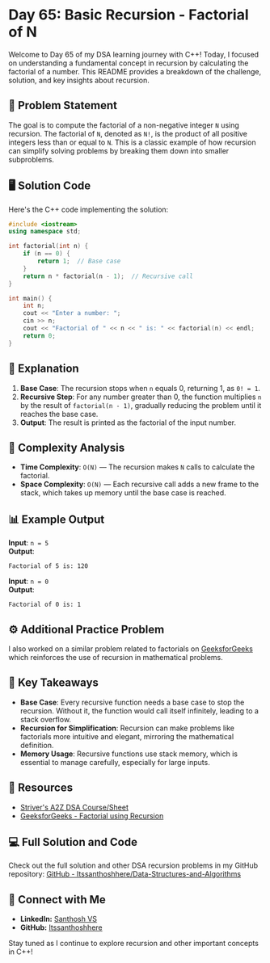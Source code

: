# Day 65: Basic Recursion - Factorial of N

Welcome to Day 65 of my DSA learning journey with C++! Today, I focused on understanding a fundamental concept in recursion by calculating the factorial of a number. This README provides a breakdown of the challenge, solution, and key insights about recursion.

## 🚀 Problem Statement
The goal is to compute the factorial of a non-negative integer `N` using recursion. The factorial of `N`, denoted as `N!`, is the product of all positive integers less than or equal to `N`. This is a classic example of how recursion can simplify solving problems by breaking them down into smaller subproblems.

## 🖥️ Solution Code
Here's the C++ code implementing the solution:

```cpp
#include <iostream>
using namespace std;

int factorial(int n) {
    if (n == 0) {
        return 1;  // Base case
    }
    return n * factorial(n - 1);  // Recursive call
}

int main() {
    int n;
    cout << "Enter a number: ";
    cin >> n;
    cout << "Factorial of " << n << " is: " << factorial(n) << endl;
    return 0;
}
```

## 📝 Explanation
1. **Base Case**: The recursion stops when `n` equals 0, returning 1, as `0! = 1`.
2. **Recursive Step**: For any number greater than 0, the function multiplies `n` by the result of `factorial(n - 1)`, gradually reducing the problem until it reaches the base case.
3. **Output**: The result is printed as the factorial of the input number.

## 🔄 Complexity Analysis
- **Time Complexity**: `O(N)` — The recursion makes `N` calls to calculate the factorial.
- **Space Complexity**: `O(N)` — Each recursive call adds a new frame to the stack, which takes up memory until the base case is reached.

## 📊 Example Output
**Input**: `n = 5`  
**Output**:  
```
Factorial of 5 is: 120
```

**Input**: `n = 0`  
**Output**:  
```
Factorial of 0 is: 1
```

## ⚙️ Additional Practice Problem
I also worked on a similar problem related to factorials on [GeeksforGeeks](https://www.geeksforgeeks.org/factorial-of-a-number-using-recursion/) which reinforces the use of recursion in mathematical problems.

## 🌟 Key Takeaways
- **Base Case**: Every recursive function needs a base case to stop the recursion. Without it, the function would call itself infinitely, leading to a stack overflow.
- **Recursion for Simplification**: Recursion can make problems like factorials more intuitive and elegant, mirroring the mathematical definition.
- **Memory Usage**: Recursive functions use stack memory, which is essential to manage carefully, especially for large inputs.

## 🔗 Resources
- [Striver's A2Z DSA Course/Sheet](https://takeuforward.org/strivers-a2z-dsa-course/strivers-a2z-dsa-course-sheet-2)
- [GeeksforGeeks - Factorial using Recursion](https://www.geeksforgeeks.org/factorial-of-a-number-using-recursion/)

## 💻 Full Solution and Code
Check out the full solution and other DSA recursion problems in my GitHub repository:
[GitHub - Itssanthoshhere/Data-Structures-and-Algorithms](https://github.com/Itssanthoshhere/Data-Structures-and-Algorithms/blob/main/C%2B%2B%20with%20DSA-learning-journey/Day65%20-%20Basic%20Recursion%20Problems%20-%20Factorial%20of%20N/Factorial_of_N.cpp)

## 🔗 Connect with Me
- **LinkedIn:** [Santhosh VS](https://www.linkedin.com/in/thesanthoshvs/)
- **GitHub:** [Itssanthoshhere](https://github.com/Itssanthoshhere)

Stay tuned as I continue to explore recursion and other important concepts in C++!
